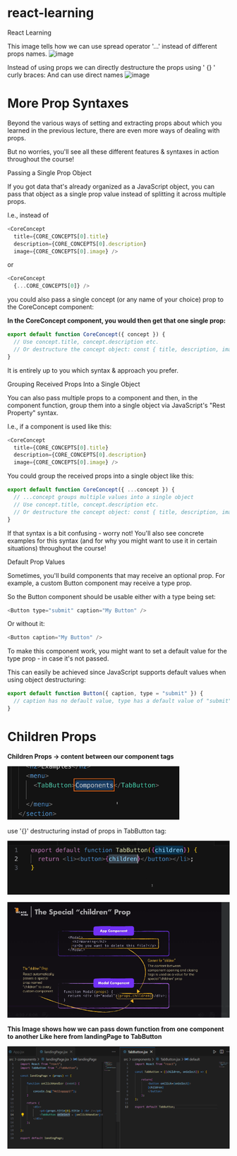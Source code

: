 # react-learning
React Learning

This image tells how we can use spread operator '...' instead of different props names.
![image](https://github.com/ankitt-gupta/react-learning/assets/162869641/8f9072af-043d-4381-9bc6-7b1d1df1741d)

Instead of using props we can directly destructure the props using ' {} ' curly braces: And can use direct names
![image](https://github.com/ankitt-gupta/react-learning/assets/162869641/3f17f8e7-41b1-47da-86c3-fe37e4688446)




# More Prop Syntaxes

Beyond the various ways of setting and extracting props about which you learned in the previous lecture, there are even more ways of dealing with props.

But no worries, you'll see all these different features & syntaxes in action throughout the course!

Passing a Single Prop Object

If you got data that's already organized as a JavaScript object, you can pass that object as a single prop value instead of splitting it across multiple props.

I.e., instead of

```react.js
<CoreConcept
  title={CORE_CONCEPTS[0].title}
  description={CORE_CONCEPTS[0].description}  
  image={CORE_CONCEPTS[0].image} />
```
or
```react.js
<CoreConcept
  {...CORE_CONCEPTS[0]} />
  ```
you could also pass a single concept (or any name of your choice) prop to the CoreConcept component:

<CoreConcept
  concept={CORE_CONCEPTS[0]} />
  
**In the CoreConcept component, you would then get that one single prop:**

```react.js
export default function CoreConcept({ concept }) {
  // Use concept.title, concept.description etc.
  // Or destructure the concept object: const { title, description, image } = concept;
}
```
It is entirely up to you which syntax & approach you prefer.

Grouping Received Props Into a Single Object

You can also pass multiple props to a component and then, in the component function, group them into a single object via JavaScript's "Rest Property" syntax.

I.e., if a component is used like this:

```react.js
<CoreConcept
  title={CORE_CONCEPTS[0].title}
  description={CORE_CONCEPTS[0].description}  
  image={CORE_CONCEPTS[0].image} />
  ```

You could group the received props into a single object like this:

```react.js
export default function CoreConcept({ ...concept }) { 
  // ...concept groups multiple values into a single object
  // Use concept.title, concept.description etc.
  // Or destructure the concept object: const { title, description, image } = concept;
}

```
If that syntax is a bit confusing - worry not! You'll also see concrete examples for this syntax (and for why you might want to use it in certain situations) throughout the course!

Default Prop Values

Sometimes, you'll build components that may receive an optional prop. For example, a custom Button component may receive a type prop.

So the Button component should be usable either with a type being set:
```react.js
<Button type="submit" caption="My Button" />
```
Or without it:
```react.js
<Button caption="My Button" />
```
To make this component work, you might want to set a default value for the type prop - in case it's not passed.

This can easily be achieved since JavaScript supports default values when using object destructuring:

```react.js
export default function Button({ caption, type = "submit" }) { 
  // caption has no default value, type has a default value of "submit"
}
```


# Children Props

**Children Props -> content between our component tags**

![alt text](image-1.png)

use '{}' destructuring instad of props in TabButton tag:

![alt text](image-3.png)


![alt text](image-2.png)


**This Image shows how we can pass down function from one component to another
Like here from landingPage to TabButton**

![alt text](image-4.png)




